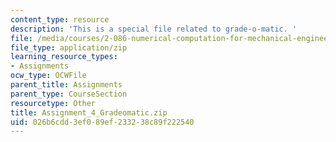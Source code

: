 ```yaml
---
content_type: resource
description: 'This is a special file related to grade-o-matic. '
file: /media/courses/2-086-numerical-computation-for-mechanical-engineers-spring-2013/026b6cdd3ef089ef233238c89f222540_Assignment_4_Gradeomatic.zip
file_type: application/zip
learning_resource_types:
- Assignments
ocw_type: OCWFile
parent_title: Assignments
parent_type: CourseSection
resourcetype: Other
title: Assignment_4_Gradeomatic.zip
uid: 026b6cdd-3ef0-89ef-2332-38c89f222540
---
```

